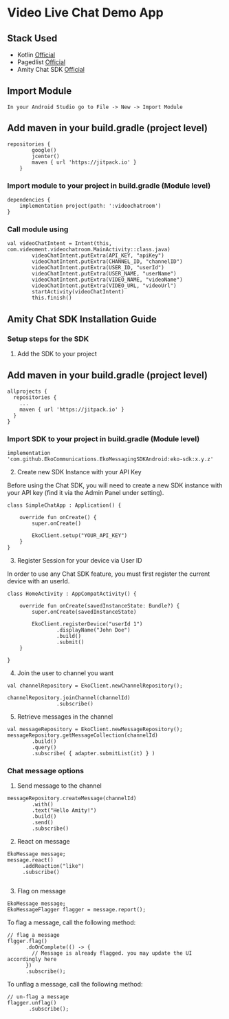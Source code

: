 # Video Live Chat Demo App
## Stack Used
- Kotlin [Official](https://kotlinlang.org/)
- Pagedlist [Official](https://developer.android.com/reference/android/arch/paging/PagedList)
- Amity Chat SDK [Official](https://docs.amity.co/chat/android) 

## Import Module
```
In your Android Studio go to File -> New -> Import Module
```

## Add maven in your build.gradle (project level)
```
repositories {
        google()
        jcenter()
        maven { url 'https://jitpack.io' }
    }
```

### Import module to your project in build.gradle (Module level)

```
dependencies {
    implementation project(path: ':videochatroom')
}
```
### Call module using

```
val videoChatIntent = Intent(this, com.videoment.videochatroom.MainActivity::class.java)
        videoChatIntent.putExtra(API_KEY, "apiKey")
        videoChatIntent.putExtra(CHANNEL_ID, "channelID")
        videoChatIntent.putExtra(USER_ID, "userId")
        videoChatIntent.putExtra(USER_NAME, "userName")
        videoChatIntent.putExtra(VIDEO_NAME, "videoName")
        videoChatIntent.putExtra(VIDEO_URL, "videoUrl")
        startActivity(videoChatIntent)
        this.finish()

```

## Amity Chat SDK Installation Guide
### Setup steps for the SDK 
1. Add the SDK to your project

## Add maven in your build.gradle (project level)
```
allprojects {
  repositories {
    ...
    maven { url 'https://jitpack.io' }
  }
}
```

### Import SDK to your project in build.gradle (Module level)
```
implementation 'com.github.EkoCommunications.EkoMessagingSDKAndroid:eko-sdk:x.y.z'
```

2. Create new SDK Instance with your API Key

Before using the Chat SDK, you will need to create a new SDK instance with your API key (find it via the Admin Panel under setting).
```
class SimpleChatApp : Application() {

    override fun onCreate() {
        super.onCreate()

        EkoClient.setup("YOUR_API_KEY")
    }
}
```

3. Register Session for your device via User ID

In order to use any Chat SDK feature, you must first register the current device with an userId.
```
class HomeActivity : AppCompatActivity() {

    override fun onCreate(savedInstanceState: Bundle?) {
        super.onCreate(savedInstanceState)

        EkoClient.registerDevice("userId 1")
                .displayName("John Doe")
                .build()
                .submit()
    }

}
```

4. Join the user to channel you want

```
val channelRepository = EkoClient.newChannelRepository();

channelRepository.joinChannel(channelId)
                .subscribe()
```

5. Retrieve messages in the channel

```
val messageRepository = EkoClient.newMessageRepository();
messageRepository.getMessageCollection(channelId)
        .build()
        .query()
        .subscribe( { adapter.submitList(it) } )
```

### Chat message options
1. Send message to the channel

```
messageRepository.createMessage(channelId)
        .with()
        .text("Hello Amity!")
        .build()
        .send()
        .subscribe()
```

2. React on message

```
EkoMessage message;
message.react()
     .addReaction("like")
     .subscribe()
     
```
3. Flag on message
```
EkoMessage message;
EkoMessageFlagger flagger = message.report();

```
To flag a message, call the following method:
```
// flag a message
flgger.flag()
      .doOnComplete(() -> {
        // Message is already flagged. you may update the UI accordingly here
      })
      .subscribe();
```

To unflag a message, call the following method:
```
// un-flag a message
flagger.unflag()
       .subscribe();
```
